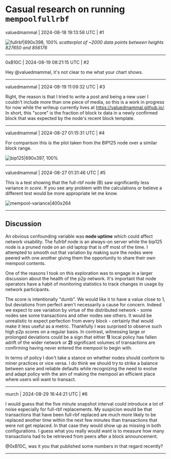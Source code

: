 # Casual research on running `mempoolfullrbf`

valuedmammal | 2024-08-18 19:13:58 UTC | #1


![fullrbf|690x398, 100%](upload://poqKLN0e3EUs03gBKjR3o4MYVxj.png)
_scatterplot of ~2000 data points between heights 827650 and 856176_

-------------------------

0xB10C | 2024-08-19 08:21:15 UTC | #2

Hey @valuedmammal, it's not clear to me what your chart shows.

-------------------------

valuedmammal | 2024-08-19 11:09:32 UTC | #3

Right, the reason is that I tried to write a post and being a new user I couldn't include more than one piece of media, so this is a work in progress for now while the writeup currently lives at https://valuedmammal.github.io/. In short, this "score" is the fraction of block tx data in a newly confirmed block that was expected by the node's recent block template.

-------------------------

valuedmammal | 2024-08-27 01:15:31 UTC | #4

For comparison this is the plot taken from the BIP125 node over a similar block range.

![bip125|690x397, 100%](upload://2XvA8w7pxOJ5TJ0nKOllTCozPFv.jpeg)

-------------------------

valuedmammal | 2024-08-27 01:31:46 UTC | #5

This is a test showing that the full-rbf node (B) saw significantly less variance in _score_. If you see any problem with the calculations or believe a different test would be more appropriate let me know.

![mempool-variance|400x264](upload://jxdrN9OpGgJ5nazn8lB8PS8BAvP.jpeg)

<hr>

## Discussion
An obvious confounding variable was **node uptime** which could affect network visability. The fullrbf node is an always-on server while the bip125 node is a pruned node on an old laptop that is off most of the time. I attempted to smooth out that variation by making sure the nodes were peered with one another giving them the opportunity to share their own mempool contents.

One of the reasons I took on this exploration was to engage in a larger discussion about the health of the p2p network. It's important that node operators have a habit of monitoring statistics to track changes in usage by network participants.

The score is intentionally "dumb". We would like it to have a value close to 1, but deviations from perfect aren't necessarily a cause for concern. Indeed we expect to see variation by virtue of the distributed network - some nodes see some transactions and other nodes see others. It would be unrealistic to expect perfection from every block - certainly that would make it less useful as a metric. Thankfully I was surprised to observe such high p2p scores on a regular basis. In contrast, witnessing large or prolonged deviations could be a sign that either **1)** local policy has fallen adrift of the wider network or **2)** significant volumes of transactions are confirming having never entered the mempool to begin with.

In terms of policy I don't take a stance on whether nodes should conform to miner practices or vice versa. I do think we should try to strike a balance between sane and reliable defaults while recognizing the need to evolve and adapt policy with the aim of making the mempool an efficient place where users will want to transact.

-------------------------

murch | 2024-08-29 16:44:21 UTC | #6

I would guess that the five minute snapshot interval could introduce a lot of noise especially for full-rbf replacements. My suspicion would be that transactions that have been full-rbf replaced are much more likely to be replaced another time within the next few minutes than transactions that were not get replaced. In that case they would show up as missing in both configurations.
I guess what you really would want is to measure how many transactions had to be retrieved from peers after a block announcement.

@0xB10C, was it you that published some numbers in that regard recently?

-------------------------

